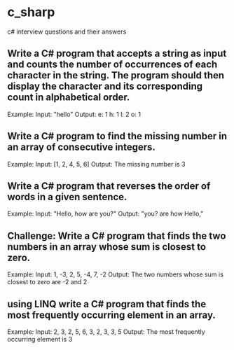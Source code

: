 # c_sharp

c# interview questions and their answers

## Write a C# program that accepts a string as input and counts the number of occurrences of each character in the string. The program should then display the character and its corresponding count in alphabetical order.

Example:
Input: "hello"
Output:
e: 1
h: 1
l: 2
o: 1

## Write a C# program to find the missing number in an array of consecutive integers.

Example:
Input: [1, 2, 4, 5, 6]
Output: The missing number is 3

## Write a C# program that reverses the order of words in a given sentence.

Example:
Input: "Hello, how are you?"
Output: "you? are how Hello,"

## Challenge: Write a C# program that finds the two numbers in an array whose sum is closest to zero.

Example:
Input: 1, -3, 2, 5, -4, 7, -2
Output: The two numbers whose sum is closest to zero are -2 and 2

## using LINQ write a C# program that finds the most frequently occurring element in an array.

Example:
Input: 2, 3, 2, 5, 6, 3, 2, 3, 3, 5
Output: The most frequently occurring element is 3
